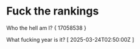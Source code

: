 # Fuck the rankings

Who the hell am I?
{ 17058538 }

What fucking year is it?
[ 2025-03-24T02:50:00Z ]
